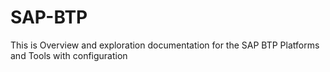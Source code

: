 # SAP-BTP
This is Overview and exploration documentation for the SAP BTP Platforms and Tools with configuration 
